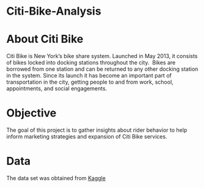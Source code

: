 # Citi-Bike-Analysis

# About Citi Bike
Citi Bike is New York’s bike share system.  Launched in May 2013, it consists of bikes locked into docking stations throughout the city.  Bikes are borrowed from one station and can be returned to any other docking station in the system.  Since its launch it has become an important part of transportation in the city, getting people to and from work, school, appointments, and social engagements.  

# Objective 
The goal of this project is to gather insights about rider behavior to help inform marketing strategies and expansion of Citi Bike services.

# Data 
The data set was obtained from [Kaggle](https://www.kaggle.com/datasets/ryanmcummings/citi-bike-data)

#

